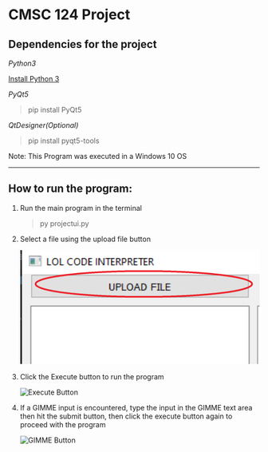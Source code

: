 <!-- Headings -->
# CMSC 124 Project 

## Dependencies for the project

*Python3*

[Install Python 3](https://www.python.org/downloads/)

*PyQt5*

>pip install PyQt5

*QtDesigner(Optional)*

>pip install pyqt5-tools

Note: This Program was executed in a Windows 10 OS

---

## How to run the program:

1. Run the main program in the terminal
    > py projectui.py

2. Select a file using the upload file button
   
   ![Upload Image](https://github.com/mjsnicdao/Nicdao_Exer01/blob/master/1.png)
3. Click the Execute button to run the program

    ![Execute Button](https://drive.google.com/file/d/15CrpvGVXtzRo9KKJqeRpU9UVqLhJri3b/view?usp=sharing)
4. If a GIMME input is encountered, type the input in the GIMME text area then hit the submit button, then click the execute button again to proceed with the program
   
   ![GIMME Button](https://drive.google.com/file/d/10pfcRk_Rqa9CiM9cKnW9DNpwzaxfBae0/view?usp=sharing)
